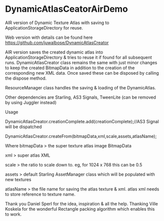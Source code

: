 DynamicAtlasCeatorAirDemo
=========================

AIR version of Dynamic Texture Atlas with saving to ApplicationStorageDirectory for reuse.

Web version with details can be found here
https://github.com/juwalbose/DynamicAtlasCreator

AIR version saves the created dynamic atlas into ApplicationStorageDirectory & tries to reuse it if found for all 
subsequent runs. DynamicAtlasCreator class remains the same with just minor changes to keep the created BitmapData 
in addition to the creation of the corresponding new XML data. Once saved these can be disposed by calling the dispose 
method.

ResourceManager class handles the saving & loading of the DynamicAtlas.

Other dependencies are Starling, AS3 Signals, TweenLite (can be removed by using Juggler instead)

Usage

DynamicAtlasCreator.creationComplete.add(creationComplete);//AS3 Signal will be dispatched

DynamicAtlasCreator.createFrom(bitmapData,xml,scale,assets,atlasName);

Where 
bitmapData > the super texture atlas image BitmapData

xml > super atlas XML

scale > the ratio to scale down to. eg, for 1024 x 768 this can be 0.5

assets > default Starling AssetManager class which will be populated with new textures

atlasName > the file name for saving the atlas texture & xml. atlas xml needs to store reference to texture name.

Thank you Daniel Sperl for the idea, inspiration & all the help. Thanking Ville Koskela for the wonderful Rectangle 
packing algorithm which enables this to work.
